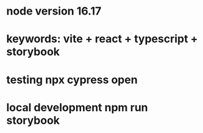 # node version 16.17

# keywords: vite + react + typescript + storybook

# testing npx cypress open

# local development npm run storybook